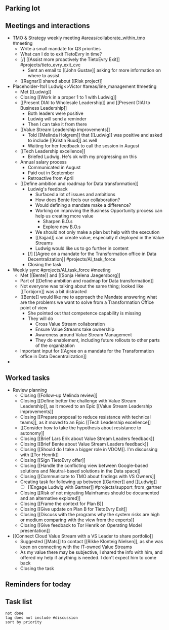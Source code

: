 ## Parking lot
## Meetings and interactions
- TMO & Strategy weekly meeting #areas/collaborate_within_tmo  #meeting 
	- Write a small mandate for Q3 priorities
	- What can I do to exit TietoEvry in time?
	- [/] [[Assist more proactively the TietoEvry Exit]] #projects/tieto_evry_exit_cvc 
		- Sent an email to [[John Gustav]] asking for more information on where to assist
	- [[Ragnar]] shared about [[Risk project]] 
- Placeholder-1to1 Ludwig<>Victor #areas/line_management #meeting 
	- Met [[Ludwig]]
	- Closing [[Work in a proper 1 to 1 with Ludwig]]
	- [[Present DIAI to Wholesale Leadership]] and [[Present DIAI to Business Leadership]]
		- Both leaders were positive
		- Ludwig will send a reminder
		- Then I can take it from there
	- [[Value Stream Leadership improvements]]
		- Told [[Melinda Holgrem]] that [[Ludwig]] was positive and asked to include [[Kristin Ruud]] as well
		- Waiting for her feedback to call the session in August
	- [[Tech Leadership excellence]]
		- Briefed Ludwig. He's ok with my progressing on this
	- Annual salary process
		- Communicated in August
		- Paid out in September
		- Retroactive from April
	- [[Define ambition and roadmap for Data transformation]]
		- Ludwig's feedback
			- Surfaced a lot of issues and ambitions
			- How does Bente feels our collaboration?
			- Would defining a mandate make a difference?
			- Working on improving the Business Opportunity process can help us creating more value
				- Sharpen B.O.s
				- Explore new B.O.s
			- We should not only make a plan but help with the execution 
			- [[Sajjad]] can create value, especially if deployed in the Value Streams
			- Ludwig would like us to go further in content
		- [/] [[Agree on a mandate for the Transformation office in Data Decentralization]] #projects/AI_task_force
		- Closing the task
- Weekly sync #projects/AI_task_force  #meeting 
	- Met [[Bente]] and [[Sonja Helena Jaegersborg]]
	- Part of [[Define ambition and roadmap for Data transformation]]
	- Not everyone was talking about the same thing; looked like [[Torbjorn]] was a bit distracted
	- [[Bente]] would like me to approach the Mandate answering what are the problems we want to solve from a Transformation Office point of view
		- She pointed out that competence capability is missing
		- They will do 
			- Cross Value Stream collaboration
			- Ensure Value Streams take ownership
			- Awareness around Value Stream Management 
			- They do enablement, including future rollouts to other parts of the organization
	- Important input for [[Agree on a mandate for the Transformation office in Data Decentralization]]
- 

## Worked tasks
- Review planning
	- Closing [[Follow-up Melinda review]]
	- Closing [[Define better the challenge with Value Stream Leadership]], as it moved to an Epic [[Value Stream Leadership improvements]]
	- Closing [[Prepare proposal to reduce resistance with technical teams]], as it moved to an Epic [[Tech Leadership excellence]] 
	- [[Consider how to take the hypothesis about resistance to autonomy]]
	- Closing [[Brief Lars Erik about Value Stream Leaders feedback]]
	- Closing [[Brief Bente about Value Stream Leaders feedback]]
	- Closing [[Should do I take a bigger role in VDOM]]. I'm discussing with [[Tor Henrik]]
	- Closing [[Sign TietoEvry offer]]
	- Closing [[Handle the conflicting view between Google-based solutions and Neutral-based solutions in the Data space]]
	- Closing [[Communicate to TMO about findings with VS Owners]]
	- Creating task for following up between [[Gartner]] and [[Ludwig]]
		- [ ] [[Engage Ludwig with Gartner]] #projects/support_from_gartner 
	- Closing [[Risk of not migrating Mainframes should be documented and an alternative explored]]
	- Closing [[Frame the context for Plan B]]
	- Closing [[Give update on Plan B for TietoEvry Exit]]
	- Closing [[Discuss with the programs why the system risks are high or medium comparing with the view from the experts]]
	- Closing [[Give feedback to Tor Henrik on Operating Model presentation]]
- [[Connect Cloud Value Stream with a VS Leader to share portfolio]]
	- Suggested [[Mats]] to contact [[Rikke Klonteig Nielsen]], as she was keen on connecting with the IT-owned Value Streams
	- As my value there may be subjective, I shared the info with him, and offered my help if anything is needed. I don't expect him to come back
	- Closing the task
## Reminders for today

## Task list

```tasks
not done
tag does not include #discussion 
sort by priority
```
